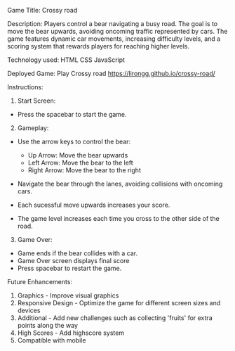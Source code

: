 

Game Title: Crossy road

Description: Players control a bear navigating a busy road. The goal is to move the bear upwards, avoiding oncoming traffic represented by cars. The game features dynamic car movements, increasing difficulty levels, and a scoring system that rewards players for reaching higher levels. 

Technology used:
HTML
CSS
JavaScript

Deployed Game:
Play Crossy road https://lirongg.github.io/crossy-road/


Instructions:

1. Start Screen:
- Press the spacebar to start the game.

2. Gameplay:
- Use the arrow keys to control the bear:
    - Up Arrow: Move the bear upwards
    - Left Arrow: Move the bear to the left
    - Right Arrow: Move the bear to the right

- Navigate the bear through the lanes, avoiding collisions with oncoming cars.
- Each sucessful move upwards increases your score. 
- The game level increases each time you cross to the other side of the road.

3. Game Over:
- Game ends if the bear collides with a car.
- Game Over screen displays final score
- Press spacebar to restart the game.

Future Enhancements:
1. Graphics - Improve visual graphics
2. Responsive Design - Optimize the game for different screen sizes and devices
3. Additional - Add new challenges such as collecting 'fruits' for extra points along the way
4. High Scores - Add highscore system
5. Compatible with mobile


